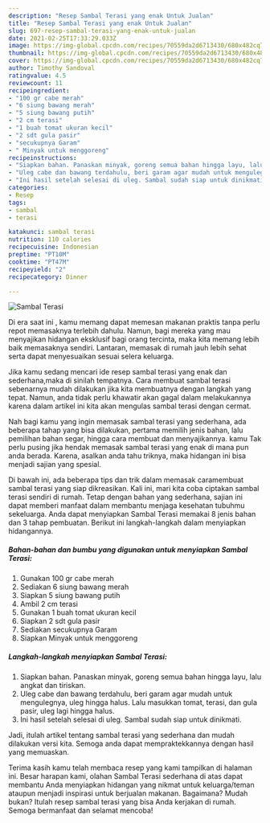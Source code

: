 ```yaml
---
description: "Resep Sambal Terasi yang enak Untuk Jualan"
title: "Resep Sambal Terasi yang enak Untuk Jualan"
slug: 697-resep-sambal-terasi-yang-enak-untuk-jualan
date: 2021-02-25T17:33:29.033Z
image: https://img-global.cpcdn.com/recipes/70559da2d6713430/680x482cq70/sambal-terasi-foto-resep-utama.jpg
thumbnail: https://img-global.cpcdn.com/recipes/70559da2d6713430/680x482cq70/sambal-terasi-foto-resep-utama.jpg
cover: https://img-global.cpcdn.com/recipes/70559da2d6713430/680x482cq70/sambal-terasi-foto-resep-utama.jpg
author: Timothy Sandoval
ratingvalue: 4.5
reviewcount: 11
recipeingredient:
- "100 gr cabe merah"
- "6 siung bawang merah"
- "5 siung bawang putih"
- "2 cm terasi"
- "1 buah tomat ukuran kecil"
- "2 sdt gula pasir"
- "secukupnya Garam"
- " Minyak untuk menggoreng"
recipeinstructions:
- "Siapkan bahan. Panaskan minyak, goreng semua bahan hingga layu, lalu angkat dan tiriskan."
- "Uleg cabe dan bawang terdahulu, beri garam agar mudah untuk mengulegnya, uleg hingga halus. Lalu masukkan tomat, terasi, dan gula pasir, uleg lagi hingga halus."
- "Ini hasil setelah selesai di uleg. Sambal sudah siap untuk dinikmati."
categories:
- Resep
tags:
- sambal
- terasi

katakunci: sambal terasi 
nutrition: 110 calories
recipecuisine: Indonesian
preptime: "PT10M"
cooktime: "PT47M"
recipeyield: "2"
recipecategory: Dinner

---
```



![Sambal Terasi](https://img-global.cpcdn.com/recipes/70559da2d6713430/680x482cq70/sambal-terasi-foto-resep-utama.jpg)

Di era  saat ini , kamu memang dapat memesan makanan praktis tanpa perlu repot memasaknya terlebih dahulu. Namun, bagi mereka yang mau menyajikan hidangan eksklusif bagi orang tercinta, maka kita memang lebih baik memasaknya sendiri. Lantaran, memasak di rumah jauh lebih sehat serta dapat menyesuaikan sesuai selera keluarga.

Jika kamu sedang mencari ide resep sambal terasi yang enak dan sederhana,maka di sinilah tempatnya. Cara membuat sambal terasi  sebenarnya mudah dilakukan jika kita membuatnya dengan langkah yang tepat. Namun, anda tidak perlu khawatir akan gagal dalam melakukannya 
karena dalam artikel ini kita akan mengulas sambal terasi dengan cermat.  



Nah bagi kamu yang ingin memasak sambal terasi yang sederhana, ada beberapa tahap yang bisa dilakukan, pertama memilih jenis bahan, lalu pemilihan bahan segar, hingga cara membuat dan menyajikannya. kamu Tak perlu pusing jika hendak memasak sambal terasi yang enak di mana pun anda berada. Karena, asalkan anda  tahu triknya, maka hidangan ini bisa menjadi sajian yang spesial.

Di bawah ini, ada beberapa tips dan trik dalam memasak caramembuat sambal terasi yang siap dikreasikan. Kali ini, mari kita coba ciptakan sambal terasi sendiri di rumah. Tetap dengan bahan yang sederhana, sajian ini dapat memberi manfaat dalam membantu menjaga kesehatan tubuhmu sekeluarga. Anda dapat menyiapkan Sambal Terasi memakai 8 jenis bahan dan 3 tahap pembuatan. Berikut ini langkah-langkah dalam menyiapkan hidangannya.

<!--inarticleads1-->

##### Bahan-bahan dan bumbu yang digunakan untuk menyiapkan Sambal Terasi:

1. Gunakan 100 gr cabe merah
1. Sediakan 6 siung bawang merah
1. Siapkan 5 siung bawang putih
1. Ambil 2 cm terasi
1. Gunakan 1 buah tomat ukuran kecil
1. Siapkan 2 sdt gula pasir
1. Sediakan secukupnya Garam
1. Siapkan  Minyak untuk menggoreng




<!--inarticleads2-->

##### Langkah-langkah menyiapkan Sambal Terasi:

1. Siapkan bahan. Panaskan minyak, goreng semua bahan hingga layu, lalu angkat dan tiriskan.
1. Uleg cabe dan bawang terdahulu, beri garam agar mudah untuk mengulegnya, uleg hingga halus. Lalu masukkan tomat, terasi, dan gula pasir, uleg lagi hingga halus.
1. Ini hasil setelah selesai di uleg. Sambal sudah siap untuk dinikmati.




Jadi, itulah artikel tentang  sambal terasi  yang sederhana dan mudah dilakukan versi kita. Semoga anda dapat mempraktekkannya dengan hasil yang memuaskan. 

Terima kasih kamu telah membaca resep yang kami tampilkan di halaman ini. Besar harapan kami, olahan  Sambal Terasi sederhana di atas dapat membantu Anda menyiapkan hidangan yang nikmat untuk keluarga/teman ataupun menjadi inspirasi untuk berjualan makanan. Bagaimana? Mudah bukan? Itulah resep sambal terasi yang bisa Anda kerjakan di rumah. Semoga bermanfaat dan selamat mencoba!

